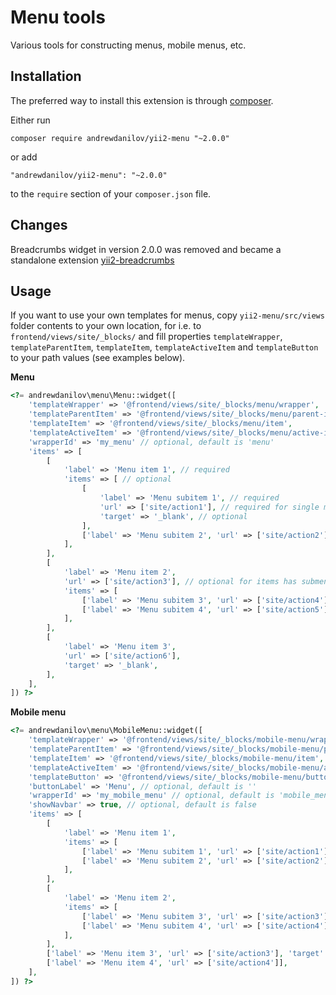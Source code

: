 Menu tools
===================
Various tools for constructing menus, mobile menus, etc.

Installation
------------

The preferred way to install this extension is through [composer](http://getcomposer.org/download/).

Either run

```
composer require andrewdanilov/yii2-menu "~2.0.0"
```

or add

```
"andrewdanilov/yii2-menu": "~2.0.0"
```

to the `require` section of your `composer.json` file.

Changes
-----

Breadcrumbs widget in version 2.0.0 was removed and became a standalone extension [yii2-breadcrumbs](https://github.com/AndrewDanilov/yii2-breadcrumbs)

Usage
-----

If you want to use your own templates for menus, copy `yii2-menu/src/views` folder contents to your own location, for i.e. to `frontend/views/site/_blocks/`
and fill properties `templateWrapper`, `templateParentItem`, `templateItem`, `templateActiveItem` and `templateButton` to your path values (see examples below). 

__Menu__

```php
<?= andrewdanilov\menu\Menu::widget([
    'templateWrapper' => '@frontend/views/site/_blocks/menu/wrapper',
    'templateParentItem' => '@frontend/views/site/_blocks/menu/parent-item',
    'templateItem' => '@frontend/views/site/_blocks/menu/item',
    'templateActiveItem' => '@frontend/views/site/_blocks/menu/active-item',
    'wrapperId' => 'my_menu' // optional, default is 'menu'
    'items' => [
        [
            'label' => 'Menu item 1', // required
            'items' => [ // optional
                [
                    'label' => 'Menu subitem 1', // required
                    'url' => ['site/action1'], // required for single menu items
                    'target' => '_blank', // optional
                ],
                ['label' => 'Menu subitem 2', 'url' => ['site/action2']],
            ],
        ],
        [
            'label' => 'Menu item 2',
            'url' => ['site/action3'], // optional for items has submenu
            'items' => [
                ['label' => 'Menu subitem 3', 'url' => ['site/action4']],
                ['label' => 'Menu subitem 4', 'url' => ['site/action5']],
            ],
        ],
        [
            'label' => 'Menu item 3',
            'url' => ['site/action6'],
            'target' => '_blank',
        ],
    ],
]) ?>
```

__Mobile menu__

```php
<?= andrewdanilov\menu\MobileMenu::widget([
    'templateWrapper' => '@frontend/views/site/_blocks/mobile-menu/wrapper',
    'templateParentItem' => '@frontend/views/site/_blocks/mobile-menu/parent-item',
    'templateItem' => '@frontend/views/site/_blocks/mobile-menu/item',
    'templateActiveItem' => '@frontend/views/site/_blocks/mobile-menu/active-item',
    'templateButton' => '@frontend/views/site/_blocks/mobile-menu/button',
    'buttonLabel' => 'Menu', // optional, default is ''
    'wrapperId' => 'my_mobile_menu' // optional, default is 'mobile_menu'
    'showNavbar' => true, // optional, default is false
    'items' => [
        [
            'label' => 'Menu item 1',
            'items' => [
                ['label' => 'Menu subitem 1', 'url' => ['site/action1'], 'target' => '_blank'],
                ['label' => 'Menu subitem 2', 'url' => ['site/action2']],
            ],
        ],
        [
            'label' => 'Menu item 2',
            'items' => [
                ['label' => 'Menu subitem 3', 'url' => ['site/action3']],
                ['label' => 'Menu subitem 4', 'url' => ['site/action4']],
            ],
        ],
        ['label' => 'Menu item 3', 'url' => ['site/action3'], 'target' => '_blank'],
        ['label' => 'Menu item 4', 'url' => ['site/action4']],
    ],
]) ?>
```

